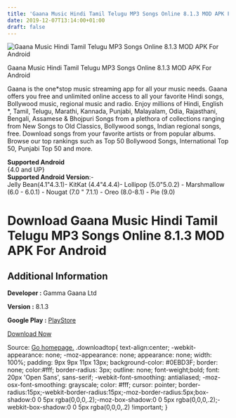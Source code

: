```yaml
---
title: 'Gaana Music Hindi Tamil Telugu MP3 Songs Online 8.1.3 MOD APK For Android'
date: 2019-12-07T13:14:00+01:00
draft: false
---
```


![Gaana Music Hindi Tamil Telugu MP3 Songs Online 8.1.3 MOD APK For Android](https://i0.wp.com/apkhome.net/wp-content/uploads/2019/12/Gaana-Music-Hindi-Tamil-Telugu-MP3-Songs-Online-8.1.3-MOD.png "Gaana Music Hindi Tamil Telugu MP3 Songs Online 8.1.3 MOD APK For Android")

  

Gaana Music Hindi Tamil Telugu MP3 Songs Online 8.1.3 MOD APK For Android

Gaana is the one\*stop music streaming app for all your music needs. Gaana offers you free and unlimited online access to all your favorite Hindi songs, Bollywood music, regional music and radio. Enjoy millions of Hindi, English \*, Tamil, Telugu, Marathi, Kannada, Punjabi, Malayalam, Odia, Rajasthani, Bengali, Assamese & Bhojpuri Songs from a plethora of collections ranging from New Songs to Old Classics, Bollywood songs, Indian regional songs, free. Download songs from your favorite artists or from popular albums. Browse our top rankings such as Top 50 Bollywood Songs, International Top 50, Punjabi Top 50 and more.

**Supported Android**  
{4.0 and UP}  
**Supported Android Version**:-  
Jelly Bean(4.1"4.3.1)- KitKat (4.4"4.4.4)- Lollipop (5.0"5.0.2) - Marshmallow (6.0 - 6.0.1) - Nougat (7.0 " 7.1.1) - Oreo (8.0-8.1) - Pie (9.0)

Download Gaana Music Hindi Tamil Telugu MP3 Songs Online 8.1.3 MOD APK For Android
==================================================================================

Additional Information
----------------------

**Developer :** Gamma Gaana Ltd

**Version :** 8.1.3

**Google Play :** [PlayStore](https://play.google.com/store/apps/details?id=com.gaana&hl=en)

  

[Download Now](https://store4app.co/post/gaana-music-hindi-tamil-telugu-mp3-songs-online-8-1-3-mod-apk-for-android_1575718466)

  
Source: [Go homepage.](https://store4app.co/post/gaana-music-hindi-tamil-telugu-mp3-songs-online-8-1-3-mod-apk-for-android_1575718466) .downloadtop{ text-align:center; -webkit-appearance: none; -moz-appearance: none; appearance: none; width: 100%; padding: 9px 9px 11px 13px; background-color: #0EBD3F; border: none; color:#fff; border-radius: 3px; outline: none; font-weight;bold; font: 20px 'Open Sans', sans-serif; -webkit-font-smoothing: antialiased; -moz-osx-font-smoothing: grayscale; color: #fff; cursor: pointer; border-radius:15px;-webkit-border-radius:15px;-moz-border-radius:5px;box-shadow:0 0 5px rgba(0,0,0,.2);-moz-box-shadow:0 0 5px rgba(0,0,0,.2);-webkit-box-shadow:0 0 5px rgba(0,0,0,.2) !important; }